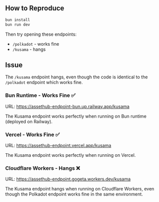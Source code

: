## How to Reproduce

```txt
bun install
bun run dev
```

Then try opening these endpoints:
- `/polkadot` - works fine
- `/kusama` - hangs

## Issue

The `/kusama` endpoint hangs, even though the code is identical to the `/polkadot` endpoint which works fine.

### Bun Runtime - Works Fine ✅
URL: https://assethub-endpoint-bun.up.railway.app/kusama

The Kusama endpoint works perfectly when running on Bun runtime (deployed on Railway).

### Vercel - Works Fine ✅
URL: https://assethub-endpoint.vercel.app/kusama

The Kusama endpoint works perfectly when running on Vercel.

### Cloudflare Workers - Hangs ❌
URL: https://assethub-endpoint.gogeta.workers.dev/kusama

The Kusama endpoint hangs when running on Cloudflare Workers, even though the Polkadot endpoint works fine in the same environment.
